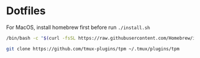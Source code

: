 Dotfiles
=======

For MacOS, install homebrew first before run `./install.sh`

```bash
/bin/bash -c "$(curl -fsSL https://raw.githubusercontent.com/Homebrew/install/HEAD/install.sh)"
```

```bash
git clone https://github.com/tmux-plugins/tpm ~/.tmux/plugins/tpm
```
